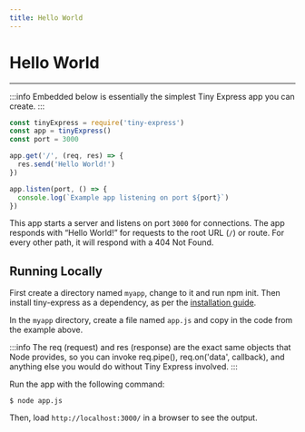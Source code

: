 ```yaml
---
title: Hello World
---
```


# Hello World
<hr>


:::info
Embedded below is essentially the simplest Tiny Express app you can create.
:::

```js
const tinyExpress = require('tiny-express')
const app = tinyExpress()
const port = 3000

app.get('/', (req, res) => {
  res.send('Hello World!')
})

app.listen(port, () => {
  console.log(`Example app listening on port ${port}`)
})
```

This app starts a server and listens on port `3000` for connections. The app responds with “Hello World!” for requests to the root URL (`/`) or route. For every other path, it will respond with a 404 Not Found.

## Running Locally

First create a directory named `myapp`, change to it and run npm init. Then install tiny-express as a dependency, as per the [installation guide](./installing.md).

In the `myapp` directory, create a file named `app.js` and copy in the code from the example above.


:::info
The req (request) and res (response) are the exact same objects that Node provides, so you can invoke req.pipe(), req.on('data', callback), and anything else you would do without Tiny Express involved.
:::

Run the app with the following command:

```
$ node app.js
```

Then, load `http://localhost:3000/` in a browser to see the output.

